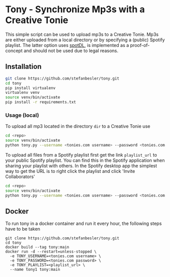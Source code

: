 # Tony - Synchronize Mp3s with a Creative Tonie

This simple script can be used to upload mp3s to a Creative Tonie. Mp3s are either uploaded from a local directory or by specifying a (public) Spotify playlist.
The latter option uses [spotDL](https://github.com/spotDL/spotify-downloader), is implemented as a proof-of-concept and should not be used due to legal reasons.

## Installation

``` bash
git clone https://github.com/stefanbesler/tony.git
cd tony
pip install virtualenv
virtualenv venv
source venv/bin/activate
pip install -r requirements.txt
```

### Usage (local)

To upload all mp3 located in the directory `dir` to a Creative Tonie use

``` bash
cd <repo>
source venv/bin/activate
python tony.py --username <tonies.com username> --password <tonies.com password> --input-path <dir>
```

To upload all files from a Spotify playlist first get the link `playlist_url` to your public Spotify playlist. You can find this in the Spotify application when
sharing your playlist with others. In the Spotify desktop app the simplest way to get the URL is to right click the playlist and click 'Invite Collaborators' 

``` bash
cd <repo>
source venv/bin/activate
python tony.py --username <tonies.com username> --password <tonies.com password> --playlist <playlist_url>
```

## Docker

To run tony in a docker container and run it every hour, the following steps have to be taken

```
git clone https://github.com/stefanbesler/tony.git
cd tony
docker build --tag tony:main
docker run -d --restart=unless-stopped \
  -e TONY_USERNAME=<tonies.com username> \
  -e TONY_PASSWORD=<tonies.com password> \
  -e TONY_PLAYLIST=<playlist_url> \
  --name tony1 tony:main
```
